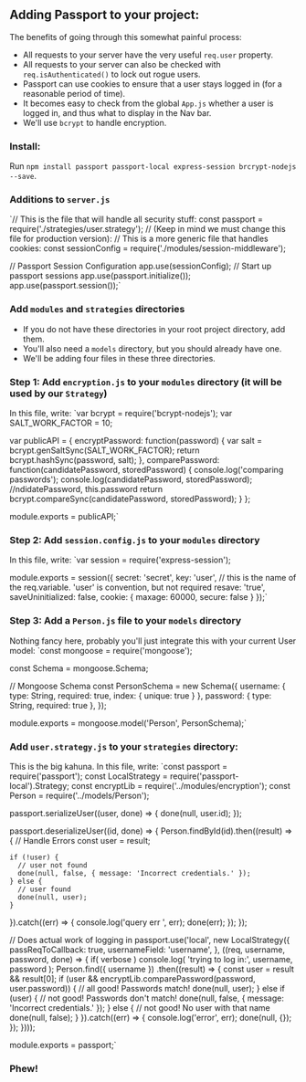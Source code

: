 
## Adding Passport to your project:
The benefits of going through this somewhat painful process:
- All requests to your server have the very useful `req.user` property.
- All requests to your server can also be checked with `req.isAuthenticated()` to lock out rogue users.
- Passport can use cookies to ensure that a user stays logged in (for a reasonable period of time).
- It becomes easy to check from the global `App.js` whether a user is logged in, and thus what to display in the Nav bar.
- We'll use `bcrypt` to handle encryption.

### Install:
Run `npm install passport passport-local express-session brcrypt-nodejs --save`.

### Additions to `server.js`
`// This is the file that will handle all security stuff:
const passport = require('./strategies/user.strategy');
// (Keep in mind we must change this file for production version):
// This is a more generic file that handles cookies:
const sessionConfig = require('./modules/session-middleware');

// Passport Session Configuration
app.use(sessionConfig);
// Start up passport sessions
app.use(passport.initialize());
app.use(passport.session());`

### Add `modules` and `strategies` directories
- If you do not have these directories in your root project directory, add them.
- You'll also need a `models` directory, but you should already have one.
- We'll be adding four files in these three directories.

### Step 1: Add `encryption.js` to your `modules` directory (it will be used by our `Strategy`)
In this file, write:
`var bcrypt = require('bcrypt-nodejs');
var SALT_WORK_FACTOR = 10;

var publicAPI = {
  encryptPassword: function(password) {
      var salt = bcrypt.genSaltSync(SALT_WORK_FACTOR);
      return bcrypt.hashSync(password, salt);
  },
  comparePassword: function(candidatePassword, storedPassword) {
      console.log('comparing passwords');
      console.log(candidatePassword, storedPassword);
      //ndidatePassword, this.password
      return bcrypt.compareSync(candidatePassword, storedPassword);
  }
};

module.exports = publicAPI;`

### Step 2: Add `session.config.js` to your `modules` directory
In this file, write:
`var session = require('express-session');

module.exports = session({
   secret: 'secret',
   key: 'user', // this is the name of the req.variable. 'user' is convention, but not required
   resave: 'true',
   saveUninitialized: false,
   cookie: { maxage: 60000, secure: false }
});`

### Step 3: Add a `Person.js` file to your `models` directory
Nothing fancy here, probably you'll just integrate this with your current User model:
`const mongoose = require('mongoose');

const Schema = mongoose.Schema;

// Mongoose Schema
const PersonSchema = new Schema({
  username: { type: String, required: true, index: { unique: true } },
  password: { type: String, required: true },
});

module.exports = mongoose.model('Person', PersonSchema);`

### Add `user.strategy.js` to your `strategies` directory:
This is the big kahuna. In this file, write:
`const passport = require('passport');
const LocalStrategy = require('passport-local').Strategy;
const encryptLib = require('../modules/encryption');
const Person = require('../models/Person');

passport.serializeUser((user, done) => {
  done(null, user.id);
});

passport.deserializeUser((id, done) => {
  Person.findById(id).then((result) => {
    // Handle Errors
    const user = result;

    if (!user) {
      // user not found
      done(null, false, { message: 'Incorrect credentials.' });
    } else {
      // user found
      done(null, user);
    }
  }).catch((err) => {
    console.log('query err ', err);
    done(err);
  });
});

// Does actual work of logging in
passport.use('local', new LocalStrategy({
  passReqToCallback: true,
  usernameField: 'username',
}, ((req, username, password, done) => {
    if( verbose ) console.log( 'trying to log in:', username, password );
    Person.find({ username })
      .then((result) => {
        const user = result && result[0];
        if (user && encryptLib.comparePassword(password, user.password)) {
          // all good! Passwords match!
          done(null, user);
        } else if (user) {
          // not good! Passwords don't match!
          done(null, false, { message: 'Incorrect credentials.' });
        } else {
          // not good! No user with that name
          done(null, false);
        }
      }).catch((err) => {
        console.log('error', err);
        done(null, {});
      });
  })));

module.exports = passport;`

### Phew!

